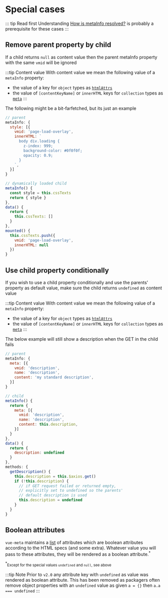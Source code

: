 # Special cases

::: tip Read first
Understanding [How is metaInfo resolved?](/faq/#concatenate-metadata) is probably a prerequisite for these cases
:::

## Remove parent property by child

If a child returns `null` as content value then the parent metaInfo property with the same `vmid` will be ignored

:::tip Content value
With content value we mean the following value of a `metaInfo` property:
- the value of a key for `object` types as [`htmlAttrs`](/api/#htmlattrs)
- the value of `[contentKeyName]` or `innerHTML` keys for `collection` types as [`meta`](/api/#meta)
:::

The following might be a bit-farfetched, but its just an example
```js
// parent
metaInfo: {
  style: [{
    vmid: 'page-load-overlay',
    innerHTML: `
      body div.loading {
        z-index: 999;
        background-color: #0f0f0f;
        opacity: 0.9;
      }
    `,
  }]
}

// dynamically loaded child
metaInfo() {
  const style = this.cssTexts
  return { style }
},
data() {
  return {
    this.cssTexts: []
  }
},
mounted() {
  this.cssTexts.push({
    vmid: 'page-load-overlay',
    innerHTML: null
  })
}
```

## Use child property conditionally

If you wish to use a child property conditionally and use the parents' property as default value, make sure the child returns `undefined` as content value

:::tip Content value
With content value we mean the following value of a `metaInfo` property:
- the value of a key for `object` types as [`htmlAttrs`](/api/#htmlattrs)
- the value of `[contentKeyName]` or `innerHTML` keys for `collection` types as [`meta`](/api/#meta)
:::

The below example will still show a description when the GET in the child fails
```js
// parent
metaInfo: {
  meta: [{
    vmid: 'description',
    name: 'description',
    content: 'my standard description',
  }]
}

// child
metaInfo() {
  return {
    meta: [{
      vmid: 'description',
      name: 'description',
      content: this.description,
    }]
  }
},
data() {
  return {
    description: undefined
  }
},
methods: {
  getDescription() {
    this.description = this.$axios.get()
    if (!this.description) {
      // if GET request failed or returned empty,
      // explicitly set to undefined so the parents'
      // default description is used
      this.description = undefined
    }
  }
}
```

## Boolean attributes

`vue-meta` maintains a [list](https://github.com/nuxt/vue-meta/blob/master/src/shared/constants.js) of attributes which are boolean attributes according to the HTML specs (and some extra). Whatever value you will pass to these attributes, they will be rendered as a boolean attribute.<sup>*</sup>

<sup>*</sup><small>Except for the special values `undefined` and `null`, see above</small>

:::tip Note
Prior to `v2.0` any attribute key with `undefined` as value was rendered as boolean attribute. This has been removed as packagers often remove object properties with an `undefined` value as given `a = {}` then `a.a === undefined`
:::
